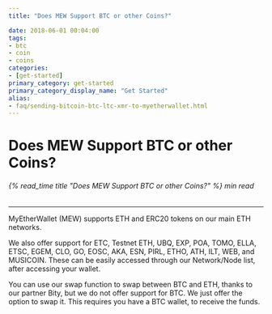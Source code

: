 ```yaml
---
title: "Does MEW Support BTC or other Coins?"

date: 2018-06-01 00:04:00
tags:
- btc
- coin
- coins
categories:
- [get-started]
primary_category: get-started
primary_category_display_name: "Get Started"
alias:
- faq/sending-bitcoin-btc-ltc-xmr-to-myetherwallet.html
---
```


# __Does MEW Support BTC or other Coins?__
###### {% read_time title "Does MEW Support BTC or other Coins?" %} min read
***

MyEtherWallet (MEW) supports ETH and ERC20 tokens on our main ETH networks. 

We also offer support for ETC, Testnet ETH, UBQ, EXP, POA, TOMO, ELLA, ETSC, EGEM, CLO, GO, EOSC, AKA, ESN, PIRL, ETHO, ATH, ILT, WEB, and MUSICOIN. These can be easily accessed through our Network/Node list, after accessing your wallet. 

You can use our swap function to swap between BTC and ETH, thanks to our partner Bity, but we do not offer support for BTC. We just offer the option to swap it. This requires you have a BTC wallet, to receive the funds. 
